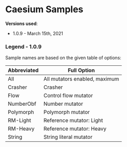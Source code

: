 # Caesium Samples

**Versions used**: 

* 1.0.9 - March 15th, 2021

### Legend - 1.0.9

Sample names are based on the given table of options:

| Abbreviated | Full Option |
| ------------| ------------|
| All       | All mutators enabled, maximum |
| Crasher   | Crasher                  |
| Flow      | Control flow mutator     |
| NumberObf | Number mutator           |
| Polymorph | Polymorph mutator        |
| RM-Light  | Reference mutator: Light |
| RM-Heavy  | Reference mutator: Heavy |
| String    | String literal mutator   |
